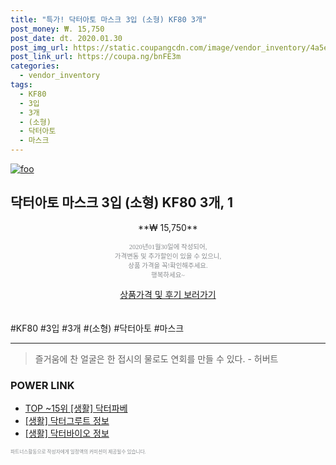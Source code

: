 ```yaml
--- 
title: "특가! 닥터아토 마스크 3입 (소형) KF80 3개" 
post_money: ₩. 15,750 
post_date: dt. 2020.01.30 
post_img_url: https://static.coupangcdn.com/image/vendor_inventory/4a5e/f9efa9c5d28897fe0b42e4d9620e11cb75268788045960b6cf0d18cf2f46.jpg 
post_link_url: https://coupa.ng/bnFE3m 
categories: 
  - vendor_inventory 
tags: 
  - KF80 
  - 3입 
  - 3개 
  - (소형) 
  - 닥터아토 
  - 마스크 
--- 
```

[![foo](https://static.coupangcdn.com/image/vendor_inventory/4a5e/f9efa9c5d28897fe0b42e4d9620e11cb75268788045960b6cf0d18cf2f46.jpg)](https://coupa.ng/bnFE3m) 

## 닥터아토 마스크 3입 (소형) KF80 3개, 1 
<p style="text-align: center;">**₩ 15,750**</p> 
<p style="text-align: center;"><span style="color: #898c8f; font-family: Georgia,Times,serif; font-size: 0.75em;">2020년01월30일에 작성되어, <br>가격변동 및 추가할인이 있을 수 있으니,<br> 상품 가격을 꼭!확인해주세요.<br>행복하세요~</span> 
</p>	 
<div markdown="0" style="text-align: center;"><a href="https://coupa.ng/bnFE3m" class="btn btn--success">상품가격 및 후기 보러가기</a></div> 
<br><br> 
  #KF80 #3입 #3개 #(소형) #닥터아토 #마스크 
<hr> 

> 즐거움에 찬 얼굴은 한 접시의 물로도 연회를 만들 수 있다. - 허버트 


### POWER LINK

* <a href="https://blog.naver.com/an0733/221786197526" target="_blank"> TOP ~15위 [생활] 닥터파베</a>
* <a href="https://blog.naver.com/sakai111/221760441005" target="_blank"> [생활] 닥터그루트 정보 </a>
* <a href="https://blog.naver.com/santokki14/221771070182" target="_blank"> [생활] 닥터바이오 정보 </a>

<span style="color: #898c8f; font-family: Georgia,Times,serif; font-size: 0.55em;">파트너스활동으로 작성자에게 일정액의 커미션이 제공될수 있습니다.</span> 
